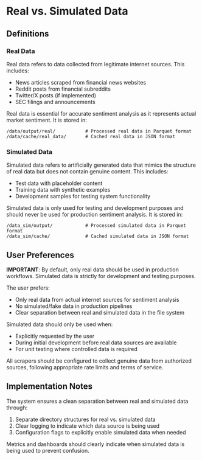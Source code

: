 # Real vs. Simulated Data

## Definitions

### Real Data
Real data refers to data collected from legitimate internet sources. This includes:
- News articles scraped from financial news websites
- Reddit posts from financial subreddits
- Twitter/X posts (if implemented)
- SEC filings and announcements

Real data is essential for accurate sentiment analysis as it represents actual market sentiment. It is stored in:
```
/data/output/real/           # Processed real data in Parquet format
/data/cache/real_data/       # Cached real data in JSON format
```

### Simulated Data
Simulated data refers to artificially generated data that mimics the structure of real data but does not contain genuine content. This includes:
- Test data with placeholder content
- Training data with synthetic examples
- Development samples for testing system functionality

Simulated data is only used for testing and development purposes and should never be used for production sentiment analysis. It is stored in:
```
/data_sim/output/            # Processed simulated data in Parquet format
/data_sim/cache/             # Cached simulated data in JSON format
```

## User Preferences

**IMPORTANT**: By default, only real data should be used in production workflows. Simulated data is strictly for development and testing purposes.

The user prefers:
- Only real data from actual internet sources for sentiment analysis
- No simulated/fake data in production pipelines
- Clear separation between real and simulated data in the file system

Simulated data should only be used when:
- Explicitly requested by the user
- During initial development before real data sources are available
- For unit testing where controlled data is required

All scrapers should be configured to collect genuine data from authorized sources, following appropriate rate limits and terms of service.

## Implementation Notes

The system ensures a clean separation between real and simulated data through:
1. Separate directory structures for real vs. simulated data
2. Clear logging to indicate which data source is being used
3. Configuration flags to explicitly enable simulated data when needed

Metrics and dashboards should clearly indicate when simulated data is being used to prevent confusion.